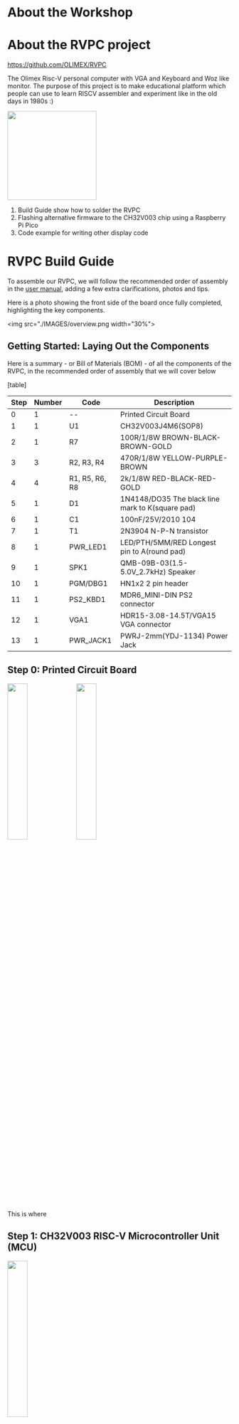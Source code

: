

# About the Workshop


# About the RVPC project

https://github.com/OLIMEX/RVPC

The Olimex Risc-V personal computer with VGA and Keyboard and Woz like monitor. The purpose of this project is to make educational platform which people can use to learn RISCV assembler and experiment like in the old days in 1980s :)

<img src="DOCUMENTS/RVPC-1.jpg" height=200>

 1. Build Guide show how to solder the RVPC
 2. Flashing alternative firmware to the CH32V003 chip using a Raspberry Pi Pico
 3. Code example for writing other display code


# RVPC Build Guide

To assemble our RVPC, we will follow the recommended order of assembly in the [user manual](./DOCUMENTS/RVPC-user-manual.pdf), adding a few extra clarifications, photos and tips.

Here is a photo showing the front side of the board once fully completed, highlighting the key components.

<img src="./IMAGES/overview.png width="30%">

## Getting Started: Laying Out the Components 

Here is a summary - or Bill of Materials (BOM) - of all the components of the RVPC, in the recommended order of assembly that we will cover below

[table]

| Step | Number | Code | Description |
|------|--------|------|-------------|
| 0    | 1      | --   | Printed Circuit Board |
| 1    | 1      | U1   | CH32V003J4M6(SOP8) |
| 2    | 1      | R7   | 100R/1/8W BROWN-BLACK-BROWN-GOLD |
| 3    | 3      | R2, R3, R4 | 470R/1/8W YELLOW-PURPLE-BROWN |
| 4    | 4      | R1, R5, R6, R8 | 2k/1/8W RED-BLACK-RED-GOLD |
| 5    | 1      | D1   | 1N4148/DO35 The black line mark to K(square pad) |
| 6    | 1      | C1   | 100nF/25V/2010 104 |
| 7    | 1      | T1   | 2N3904 N-P-N transistor |
| 8    | 1      | PWR_LED1 | LED/PTH/5MM/RED Longest pin to A(round pad) |
| 9    | 1      | SPK1 | QMB-09B-03(1.5-5.0V_2.7kHz) Speaker |
| 10   | 1      | PGM/DBG1 | HN1x2 2 pin header |
| 11   | 1      | PS2_KBD1 | MDR6_MINI-DIN PS2 connector |
| 12   | 1      | VGA1 | HDR15-3.08-14.5T/VGA15 VGA connector |
| 13   | 1      | PWR_JACK1 | PWRJ-2mm(YDJ-1134) Power Jack |

## Step 0: Printed Circuit Board

<img src="./IMAGES/step0_pcb_front.jpg" width="30%">
<img src="./IMAGES/step0_pcb_back.jpg" width="30%">

This is where

## Step 1: CH32V003 RISC-V Microcontroller Unit (MCU)

<img src="./IMAGES/step1_component.jpg" width="30%">

There is just one of these, marked U1 on the board and it will be the brains of our PC.

This first component of the build is also perhaps the trickiest one to solder correctly. Not only does it have the smallest legs, it also differs from the others because it is a surface-mount (SMT) not through-hole (THT) component, meaning it is soldered to to front side of the board only.

If you are new to soldering, you may wish to skip ahead and start with one of the easier components, but be aware that the more of the other components you solder, the trickier it will be to - and you will not be able to use the hot plate method below.

There are two ways to approach this one. Whichever method you choose, it's good to have a pair of tweezers at hand

Sneeze, you lose

### Method 1: Hot plate

We have set up a table at the Hardware Hacking Area with a mini hot plate if you want to try this method

1. Place the RVPC circuit board on the hot plate
2. Place a small amount of solder paste on each of the U1 pads
3. Then heat the hot plate to the and wait until you you see the 

### Method 2: Soldering iron with fine tip

head

### Method 3: Hot-air rework station

This is another alternative to try, which we don't have at the congress, sadly...

## Step 2: 100R Resistor

Congratulations, from here on in it gets easier! The rest of the components in the build are all through-hole and a bit more human-friendly to work with. We insert them by

1. Placing their legs through the holes on the front side of the board
	- front side is the one which has graphics of the components themselves
2. Flipping the board (whilst holding the component in place)
3. Bending the legs to secure the position of the component
NOTE: bending

<img src="./IMAGES/step2_led bend.jpg" width="30%">

4. Soldering
	- it's good to flip the board after soldering, as 
	after two or more pins are solder, it gets trickier

5. Snipping
NOTE: turn the board away from you and others before performing the snip, as can hit you in the eye

If you are new to soldering, we recommend going . If you have more experience you may wish to batches

<img src="./IMAGES/step2_component.jpg" width="30%">

There is one of these, marked R7 on the board
The colour code on each resistor shows: BROWN-BLACK-BROWN-GOLD

## Step 3: 470R Resistor

<img src="./IMAGES/step3_component.jpg" width="30%">

There are 3 of these, marked R2, R3 and R4 on the board
The colour code on each resistor shows: YELLOW-PURPLE-BROWN
Orientation does not matter, it can be soldered either way round

## Step 4: 2k Resistor

<img src="./IMAGES/step4_component.jpg" width="30%">

There are 4 of these, marked R1, R5, R6 and R8 on the board
The colour code on each resistor shows: RED-BLACK-RED-GOLD
Orientation does not matter, it can be soldered either way round

## Step 5: 1N4148 Diode

<img src="./IMAGES/step5_component.jpg" width="30%">

There is just one of these, marked D1 on the board.

Orientation here _does_ matter, the black line on the diode should align with
- the white line
- where the K is printed
- the square pad

## Step 6: 100nF Cermamic Capacitor

<img src="./IMAGES/step6_component.jpg" width="30%">

There is just one of these, marked C1 on the board
It can be identified by the number 104 printed on it

## Step 7: 2N3904 Transistor

<img src="./IMAGES/step7_component.jpg" width="30%">

There is just one of these, marked T1 on the board
N-P-N 

## Step 8: 5mm Red LED

<img src="./IMAGES/step8_component.jpg" width="30%">

There is just one of these, marked PWR_LED1 on the board
Orientation here _does_ matter, the longest leg should go through the round pad (closest to the side marked A)

## Step 9: Speaker

<img src="./IMAGES/step9_component.jpg" width="30%">

There is just one of these, marked SPK1 on the board

## Step 10: 2-pin Programming Header

<img src="./IMAGES/step10_component.jpg" width="30%">

There is just one of these, marked PGM/DBG1 on the board

## Step 11: PS2 Keyboard Connector

<img src="./IMAGES/step11_component.jpg" width="30%">

There is just one of these, marked PS2_KBD1 on the board

## Step 12: VGA Connector

<img src="./IMAGES/step12_component.jpg" width="30%">

There is just one of these, marked VGA1  on the board

## Step 13: Power Jack Connector

<img src="./IMAGES/step13_component.jpg" width="30%">

There is just one of these, marked PWR_JACK1 on the board
# Programming using Raspberry Pi Pico

You will need a Raspberry Pi with pin headers. We used a (Pico 1)[https://www.raspberrypi.com/documentation/microcontrollers/pico-series.html#pico-1-technical-specification]

## Wiring

- Connect Pico's SWIO pin (pin GP28, physical pin 34 on my Pico 1) to RVPC PGM pin 
- Connect a Pico GND pin to RVPC GND pin
- Power RVPC as normal by providing 5V on barrel jack connector (e.g. USB to barrel jack converter)

<img src="./IMAGES/pico_programmer.jpg" width="30%">

# Flashing

- download the picorvd .uf2 firmware from our repo [here](./PROGRAMMER/picorvd.uf2).
- NOTE: the original firmware can be found in the Actions tab of the original picorvd repo [here](https://github.com/aappleby/picorvd/actions). Click on the first entry in the list (for example) and scroll to the bottom of the page. However, recently when I checked there it was marked as 'expired'
- hold BOOTSEL whilst connecting Pico via USB to your PC
- drag .uf2 firmware onto drive that appears, wait for reboot
- check Pico is appearing on /dev/ttyACM0, if not adjust accordingly in ./flash.sh
- install dependencies:
`sudo apt-get install build-essential libnewlib-dev gcc-riscv64-unknown-elf libusb-1.0-0-dev libudev-dev gdb-multiarch`
- install python-venv module for platformio extension: `sudo apt install python3-venv`
- install Visual Studio Code as described [here](https://code.visualstudio.com/docs/setup/linux)
- install Platform IO extension for VS Code as described [here](https://platformio.org/install/ide?install=vscode)
- install CH32V-Platform as described [here](https://github.com/Community-PIO-CH32V/ch32-pio-projects?tab=readme-ov-file#installing-the-ch32v-platform)
- clone this repo somewhere on your system i.e. `git clone https://github.com/fablabnk/RVPCWorkshop.git`
- in VS Code, go to File -> Open Folder and navigate in the codebase to /RVPC/SOFTWARE/Demo-Tetris (or whichever example you prefer)
- click PlatformIO icon (alien/ant head) and under Project Tasks -> RVPC -> General, click the Build task
- back in the VS Code file explorer, firmware.elf should be found in ./pio/build/RVPC
- right click and choose 'open containing folder', then right click again in blank space and choose 'open in terminal'
- power cycle the RVPC
- power cycle the Pico
- flash from the terminal using the command: `gdb-multiarch -ex 'target extended-remote /dev/ttyACM0' -ex 'load' -ex 'detach' -ex 'quit' "firmware.elf"`

# Debugging the firmware:

 - (optionally) add initial breakpoint programmatically (usually at the start of the main function):
    ```
    #if defined(__riscv)
        __asm__ volatile("ebreak");
    #endif
    ```
 - make sure you have `gdb-multiarch` (see dependencies in **flashing** section)
 - connect Raspberry to RVPC, powercycle rvpc, then powercycle raspberry or connect it to the Laptop/PC
 - in terminal navigate to the project directory
 - connect to the debugger with either:
   - in the terminal: run the command `gdb-multiarch -ex 'target extended-remote /dev/ttyACM0'  ".pio/build/RVPC/firmware.elf"`
   - in vscode create a debugging setting (or just copy the [launch.json](./SOFTWARE/launch.json) to .vscode directory of the project) and hit F5
 - do debugging

# Writing some display code

[coming soon]
